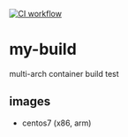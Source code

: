 [![CI workflow](https://img.shields.io/github/workflow/status/jprosser/my-build/ci?label=ci&logo=github&style=flat-square)](https://github.com/jprosser/my-build/actions?workflow=ci)

# my-build
multi-arch container build test

## images
- centos7 (x86, arm)
